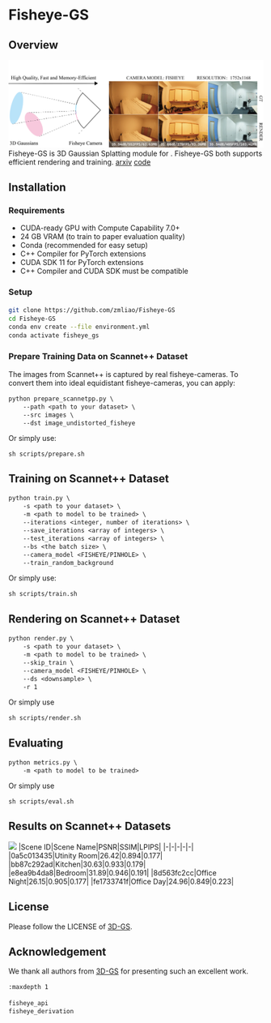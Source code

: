 # Fisheye-GS

## Overview
![](assets/teaser.png)
Fisheye-GS is 3D Gaussian Splatting module for . Fisheye-GS both supports efficient rendering and training.
[arxiv](https://arxiv.org/abs/2409.04751)
[code](https://github.com/zmliao/Fisheye-GS)
## Installation

### Requirements
+ CUDA-ready GPU with Compute Capability 7.0+
+ 24 GB VRAM (to train to paper evaluation quality)
+ Conda (recommended for easy setup)
+ C++ Compiler for PyTorch extensions
+ CUDA SDK 11 for PyTorch extensions
+ C++ Compiler and CUDA SDK must be compatible

### Setup

```bash
git clone https://github.com/zmliao/Fisheye-GS
cd Fisheye-GS
conda env create --file environment.yml
conda activate fisheye_gs
```

### Prepare Training Data on Scannet++ Dataset
The images from Scannet++ is captured by real fisheye-cameras. To convert them into ideal equidistant fisheye-cameras, you can apply:
```shell
python prepare_scannetpp.py \
    --path <path to your dataset> \
    --src images \
    --dst image_undistorted_fisheye 
```
Or simply use:
```shell
sh scripts/prepare.sh
```
## Training on Scannet++ Dataset
```shell
python train.py \
    -s <path to your dataset> \
    -m <path to model to be trained> \
    --iterations <integer, number of iterations> \
    --save_iterations <array of integers> \
    --test_iterations <array of integers> \
    --bs <the batch size> \
    --camera_model <FISHEYE/PINHOLE> \
    --train_random_background 
```
Or simply use:
```shell
sh scripts/train.sh
```
## Rendering on Scannet++ Dataset
```shell
python render.py \
    -s <path to your dataset> \
    -m <path to model to be trained> \
    --skip_train \
    --camera_model <FISHEYE/PINHOLE> \
    --ds <downsample> \
    -r 1
```
Or simply use
```shell
sh scripts/render.sh
```
## Evaluating
```shell
python metrics.py \
    -m <path to model to be trained>
```
Or simply use
```shell
sh scripts/eval.sh
```

## Results on Scannet++ Datasets
![](assets/real1.png)
|Scene ID|Scene Name|PSNR|SSIM|LPIPS|
|-|-|-|-|-|
|0a5c013435|Utinity Room|26.42|0.894|0.177|
|bb87c292ad|Kitchen|30.63|0.933|0.179|
|e8ea9b4da8|Bedroom|31.89|0.946|0.191|
|8d563fc2cc|Office Night|26.15|0.905|0.177|
|fe1733741f|Office Day|24.96|0.849|0.223|

## License
Please follow the LICENSE of <a href='https://github.com/graphdeco-inria/gaussian-splatting'>3D-GS</a>.

## Acknowledgement
We thank all authors from <a href='https://github.com/graphdeco-inria/gaussian-splatting'>3D-GS</a> for presenting such an excellent work.

```{toctree}
:maxdepth 1

fisheye_api
fisheye_derivation

